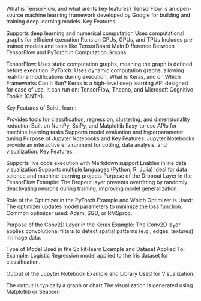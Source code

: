 What is TensorFlow, and what are its key features?
TensorFlow is an open-source machine learning framework developed by Google for building and training deep learning models.
Key Features:

Supports deep learning and numerical computation
Uses computational graphs for efficient execution
Runs on CPUs, GPUs, and TPUs
Includes pre-trained models and tools like TensorBoard
Main Difference Between TensorFlow and PyTorch in Computation Graphs:

TensorFlow: Uses static computation graphs, meaning the graph is defined before execution.
PyTorch: Uses dynamic computation graphs, allowing real-time modifications during execution.
What is Keras, and on Which Frameworks Can It Run?
Keras is a high-level deep learning API designed for ease of use.
It can run on: TensorFlow, Theano, and Microsoft Cognitive Toolkit (CNTK).

Key Features of Scikit-learn:

Provides tools for classification, regression, clustering, and dimensionality reduction
Built on NumPy, SciPy, and Matplotlib
Easy-to-use APIs for machine learning tasks
Supports model evaluation and hyperparameter tuning
Purpose of Jupyter Notebooks and Key Features:
Jupyter Notebooks provide an interactive environment for coding, data analysis, and visualization.
Key Features:

Supports live code execution with Markdown support
Enables inline data visualization
Supports multiple languages (Python, R, Julia)
Ideal for data science and machine learning projects
Purpose of the Dropout Layer in the TensorFlow Example:
The Dropout layer prevents overfitting by randomly deactivating neurons during training, improving model generalization.

Role of the Optimizer in the PyTorch Example and Which Optimizer Is Used:
The optimizer updates model parameters to minimize the loss function.
Common optimizer used: Adam, SGD, or RMSprop.

Purpose of the Conv2D Layer in the Keras Example:
The Conv2D layer applies convolutional filters to detect spatial patterns (e.g., edges, textures) in image data.

Type of Model Used in the Scikit-learn Example and Dataset Applied To:
Example: Logistic Regression model applied to the Iris dataset for classification.

Output of the Jupyter Notebook Example and Library Used for Visualization:

The output is typically a graph or chart
The visualization is generated using Matplotlib or Seaborn
